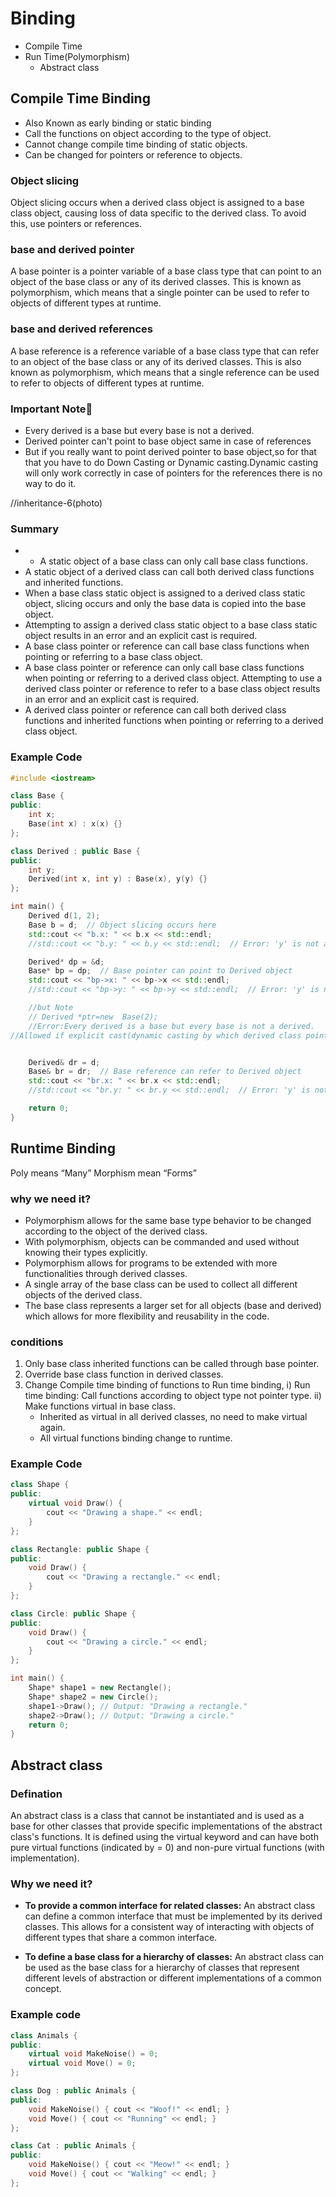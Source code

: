  # Binding

- Compile Time
- Run Time(Polymorphism)
  - Abstract class

## Compile Time Binding

- Also Known as early binding or static binding
- Call the functions on object according to the type of object.
- Cannot change compile time binding of static objects.
- Can be changed for pointers or reference to objects.

### Object slicing

Object slicing occurs when a derived class object is assigned to a base class object, causing loss of data specific to the derived class. To avoid this, use pointers or references.

### base and derived pointer

A base pointer is a pointer variable of a base class type that can point to an object of the base class or any of its derived classes. This is known as polymorphism, which means that a single pointer can be used to refer to objects of different types at runtime.

### base and derived references

A base reference is a reference variable of a base class type that can refer to an object of the base class or any of its derived classes. This is also known as polymorphism, which means that a single reference can be used to refer to objects of different types at runtime.

### Important Note👀

- Every derived is a base but every base is not a derived.
- Derived pointer can't point to base object same in case of references
- But if you really want to point derived pointer to base object,so for that that you have to do Down Casting or Dynamic casting.Dynamic casting will only work correctly in case of pointers for the references there is no way to do it.

//inheritance-6(photo)

### Summary

- - A static object of a base class can only call base class functions.
- A static object of a derived class can call both derived class functions and inherited functions.
- When a base class static object is assigned to a derived class static object, slicing occurs and only the base data is copied into the base object.
- Attempting to assign a derived class static object to a base class static object results in an error and an explicit cast is required.
- A base class pointer or reference can call base class functions when pointing or referring to a base class object.
- A base class pointer or reference can only call base class functions when pointing or referring to a derived class object.
  Attempting to use a derived class pointer or reference to refer to a base class object results in an error and an explicit cast is required.
- A derived class pointer or reference can call both derived class functions and inherited functions when pointing or referring to a derived class object.

### Example Code

```cpp
#include <iostream>

class Base {
public:
    int x;
    Base(int x) : x(x) {}
};

class Derived : public Base {
public:
    int y;
    Derived(int x, int y) : Base(x), y(y) {}
};

int main() {
    Derived d(1, 2);
    Base b = d;  // Object slicing occurs here
    std::cout << "b.x: " << b.x << std::endl;
    //std::cout << "b.y: " << b.y << std::endl;  // Error: 'y' is not a member of 'Base'

    Derived* dp = &d;
    Base* bp = dp;  // Base pointer can point to Derived object
    std::cout << "bp->x: " << bp->x << std::endl;
    //std::cout << "bp->y: " << bp->y << std::endl;  // Error: 'y' is not a member of 'Base'

    //but Note
    // Derived *ptr=new  Base(2);
    //Error:Every derived is a base but every base is not a derived.
//Allowed if explicit cast(dynamic casting by which derived class pointer can also point to base class object) made


    Derived& dr = d;
    Base& br = dr;  // Base reference can refer to Derived object
    std::cout << "br.x: " << br.x << std::endl;
    //std::cout << "br.y: " << br.y << std::endl;  // Error: 'y' is not a member of 'Base'

    return 0;
}

```

## Runtime Binding

Poly means “Many” Morphism mean “Forms”

### why we need it?

- Polymorphism allows for the same base type behavior to be changed according to the object of the derived class.
- With polymorphism, objects can be commanded and used without knowing their types explicitly.
- Polymorphism allows for programs to be extended with more functionalities through derived classes.
- A single array of the base class can be used to collect all different objects of the derived class.
- The base class represents a larger set for all objects (base and derived) which allows for more flexibility and reusability in the code.

### conditions

1. Only base class inherited functions can be called through base pointer.
2. Override base class function in derived classes.
3. Change Compile time binding of functions to Run time binding,
   i) Run time binding: Call functions according to object type not pointer type.
   ii) Make functions virtual in base class.
   - Inherited as virtual in all derived classes, no need to make virtual again.
   - All virtual functions binding change to runtime.

### Example Code

```cpp
class Shape {
public:
    virtual void Draw() {
        cout << "Drawing a shape." << endl;
    }
};

class Rectangle: public Shape {
public:
    void Draw() {
        cout << "Drawing a rectangle." << endl;
    }
};

class Circle: public Shape {
public:
    void Draw() {
        cout << "Drawing a circle." << endl;
    }
};

int main() {
    Shape* shape1 = new Rectangle();
    Shape* shape2 = new Circle();
    shape1->Draw(); // Output: "Drawing a rectangle."
    shape2->Draw(); // Output: "Drawing a circle."
    return 0;
}

```

## Abstract class

### Defination

An abstract class is a class that cannot be instantiated and is used as a base for other classes that provide specific implementations of the abstract class's functions. It is defined using the virtual keyword and can have both pure virtual functions (indicated by = 0) and non-pure virtual functions (with implementation).

### Why we need it?

- **To provide a common interface for related classes:** An abstract class can define a common interface that must be implemented by its derived classes. This allows for a consistent way of interacting with objects of different types that share a common interface.

- **To define a base class for a hierarchy of classes:** An abstract class can be used as the base class for a hierarchy of classes that represent different levels of abstraction or different implementations of a common concept.

### Example code

```cpp
class Animals {
public:
    virtual void MakeNoise() = 0;
    virtual void Move() = 0;
};

class Dog : public Animals {
public:
    void MakeNoise() { cout << "Woof!" << endl; }
    void Move() { cout << "Running" << endl; }
};

class Cat : public Animals {
public:
    void MakeNoise() { cout << "Meow!" << endl; }
    void Move() { cout << "Walking" << endl; }
};

```
